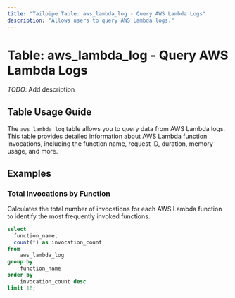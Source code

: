 ```yaml
---
title: "Tailpipe Table: aws_lambda_log - Query AWS Lambda Logs"
description: "Allows users to query AWS Lambda logs."
---
```


# Table: aws_lambda_log - Query AWS Lambda Logs

*TODO*: Add description

## Table Usage Guide

The `aws_lambda_log` table allows you to query data from AWS Lambda logs. This table provides detailed information about AWS Lambda function invocations, including the function name, request ID, duration, memory usage, and more.

## Examples

### Total Invocations by Function

Calculates the total number of invocations for each AWS Lambda function to identify the most frequently invoked functions.

```sql
select
  function_name,
  count(*) as invocation_count
from
    aws_lambda_log
group by
    function_name
order by
    invocation_count desc
limit 10;
```